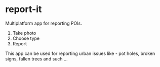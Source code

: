 # report-it
Multiplatform app for reporting POIs. 

1. Take photo
2. Choose type
3. Report

This app can be used for reporting urban issues like - pot holes, broken signs, fallen trees and such ...

